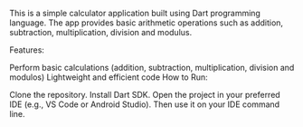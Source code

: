 This is a simple calculator application built using Dart programming language. The app provides basic arithmetic operations such as addition, subtraction, multiplication, division and modulus.

Features:

Perform basic calculations (addition, subtraction, multiplication, division and modulos)
Lightweight and efficient code
How to Run:

Clone the repository.
Install Dart SDK.
Open the project in your preferred IDE (e.g., VS Code or Android Studio).
Then use it on your IDE command line.
